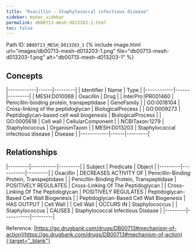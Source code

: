 ```yaml
---
title: "Oxacillin - Staphylococcal infectious disease"
sidebar: mydoc_sidebar
permalink: db00713-mesh-d013203-1.html
toc: false 
---
```



Path ID: `DB00713_MESH_D013203_1`
{% include image.html url="images/db00713-mesh-d013203-1.png" file="db00713-mesh-d013203-1.png" alt="db00713-mesh-d013203-1" %}

## Concepts

|------------|------|---------|
| Identifier | Name | Type    |
|------------|------|---------|
| MESH:D010068 | Oxacillin | Drug |
| InterPro:IPR001460 | Penicillin-binding protein, transpeptidase | GeneFamily |
| GO:0018104 | Cross-linking of the peptidoglycan | BiologicalProcess |
| GO:0009273 | Peptidoglycan-based cell wall biogenesis | BiologicalProcess |
| GO:0005618 | Cell wall | CellularComponent |
| NCBITaxon:1279 | Staphylococcus | OrganismTaxon |
| MESH:D013203 | Staphylococcal infectious disease | Disease |
|------------|------|---------|

## Relationships

|---------|-----------|---------|
| Subject | Predicate | Object  |
|---------|-----------|---------|
| Oxacillin | DECREASES ACTIVITY OF | Penicillin-Binding Protein, Transpeptidase |
| Penicillin-Binding Protein, Transpeptidase | POSITIVELY REGULATES | Cross-Linking Of The Peptidoglycan |
| Cross-Linking Of The Peptidoglycan | POSITIVELY REGULATES | Peptidoglycan-Based Cell Wall Biogenesis |
| Peptidoglycan-Based Cell Wall Biogenesis | HAS OUTPUT | Cell Wall |
| Cell Wall | OCCURS IN | Staphylococcus |
| Staphylococcus | CAUSES | Staphylococcal Infectious Disease |
|---------|-----------|---------|

Reference: [https://go.drugbank.com/drugs/DB00713#mechanism-of-action](https://go.drugbank.com/drugs/DB00713#mechanism-of-action){:target="_blank"}